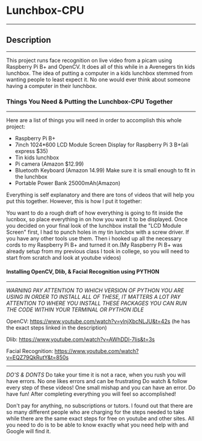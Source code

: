 # Lunchbox-CPU

-----------------------------------------------------------

## Description
----------------------------------

This project runs face recognition on live video from a picam using Raspberry Pi B+ and OpenCV. It does all of this while in a Avenegers tin kids lunchbox. 
The idea of putting a computer in a kids lunchbox stemmed from wanting people to least expect it. No one would ever think about someone having a computer
in their lunchbox.

### Things You Need & Putting the Lunchbox-CPU Together

-----------------------------------------------------------------

Here are a list of things you will need in order to accomplish this whole project:

- Raspberry Pi B+
- 7inch 1024*600 LCD Module Screen Display for Raspberry Pi 3 B+(ali express $35)
- Tin kids lunchbox
-  Pi camera (Amazon $12.99)
- Bluetooth Keyboard (Amazon 14.99) Make sure it is small enough to fit in the lunchbox
- Portable Power Bank 25000mAh(Amazon)

Everything is self explanatory and there are tons of videos that will help you put this together.
However, this is how I put it together:

You want to do a rough draft of how everything is going to fit inside the lucnbox, so place everything in 
on how you want it to be displayed. Once you decided on your final look of the lunchbox install the 
"LCD Module Screen" first, I had to punch holes in my tin luncbox with a screw driver. If you have any other tools
use them. Then i hooked up all the necessary cords to my Raspberry Pi B+ and turned it on.(My Raspberry Pi B+ was already setup
from my previous class I took in college, so you will need to start from scratch and look at youtube videos)

#### Installing OpenCV, Dlib, & Facial Recognition using PYTHON
------------------------------------------------------------------------------

*WARNING*
*PAY ATTENTION TO WHICH VERSION OF PYTHON YOU ARE USING IN ORDER TO INSTALL ALL OF THESE, IT MATTERS A LOT*
*PAY ATTENTION TO WHERE YOU INSTALL THESE PACKAGES*
*YOU CAN RUN THE CODE WITHIN YOUR TERMINAL OR PYTHON IDLE*

OpenCV: https://www.youtube.com/watch?v=ylnjXbcNLJU&t=42s
(he has the exact steps linked in the description)

Dlib: https://www.youtube.com/watch?v=AWhDDl-7Iis&t=3s

Facial Recognition: https://www.youtube.com/watch?v=EQZ79QkRutY&t=850s

-----------------------------------------------------------------------------


*DO'S & DONTS*
Do take your time it is not a race, when you rush you will have errors. No one likes errors and can be frustrating
Do watch & follow every step of these videos! One small mishap and you can have an error.
Do have fun! After completing everything you will feel so accomplished!

Don't pay for anything, no subscriptions or tutors. I found out that there are so many different people who are charging for
the steps needed to take while there are the same exact steps for free on youtube and other sites. All you need to do is to be able
to know exactly what you need help with and Google will find it.





